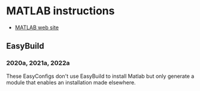 # MATLAB instructions

-   [MATLAB web site](https://www.mathworks.com/products/matlab)
    
## EasyBuild

### 2020a, 2021a, 2022a

These EasyConfigs don't use EasyBuild to install Matlab but only generate a module
that enables an installation made elsewhere.
